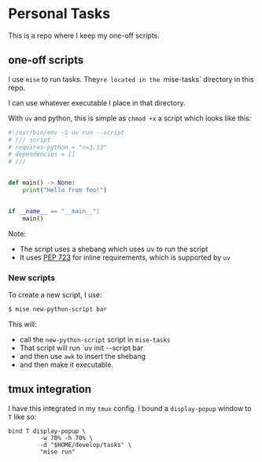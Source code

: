 # Personal Tasks

This is a repo where I keep my one-off scripts.

## one-off scripts

I use `mise` to run tasks.  They`re located in the `mise-tasks`
directory in this repo.

I can use whatever executable I place in that directory.

With `uv` and python, this is simple as `chmod +x` a script
which looks like this:

```python
#!/usr/bin/env -S uv run --script
# /// script
# requires-python = ">=3.13"
# dependencies = []
# ///


def main() -> None:
    print("Hello from foo!")


if __name__ == "__main__":
    main()
```

Note:

- The script uses a shebang which uses uv to run the script
- It uses [PEP 723](https://peps.python.org/pep-0723) for inline requirements,
  which is supported by `uv`

### New scripts

To create a new script, I use:

```bash
$ mise new-python-script bar
```

This will:
- call the `new-python-script` script in `mise-tasks`
- That script will run `uv init --script bar
- and then use `awk` to insert the shebang
- and then make it executable.

## tmux integration

I have this integrated in my `tmux` config.  I bound a `display-popup`
window to `T` like so:

```text
bind T display-popup \
         -w 70% -h 70% \
         -d "$HOME/develop/tasks" \
         "mise run"
```



